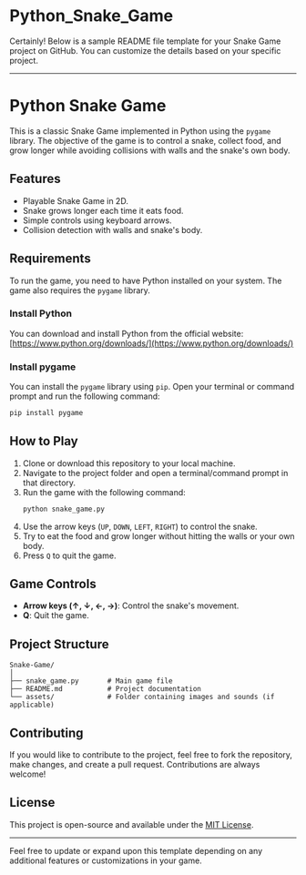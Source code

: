 # Python_Snake_Game
Certainly! Below is a sample README file template for your Snake Game project on GitHub. You can customize the details based on your specific project.

---

# Python Snake Game

This is a classic Snake Game implemented in Python using the `pygame` library. The objective of the game is to control a snake, collect food, and grow longer while avoiding collisions with walls and the snake's own body.

## Features
- Playable Snake Game in 2D.
- Snake grows longer each time it eats food.
- Simple controls using keyboard arrows.
- Collision detection with walls and snake's body.

## Requirements
To run the game, you need to have Python installed on your system. The game also requires the `pygame` library.

### Install Python
You can download and install Python from the official website: [https://www.python.org/downloads/](https://www.python.org/downloads/)

### Install pygame
You can install the `pygame` library using `pip`. Open your terminal or command prompt and run the following command:
```bash
pip install pygame
```

## How to Play
1. Clone or download this repository to your local machine.
2. Navigate to the project folder and open a terminal/command prompt in that directory.
3. Run the game with the following command:
    ```bash
    python snake_game.py
    ```
4. Use the arrow keys (`UP`, `DOWN`, `LEFT`, `RIGHT`) to control the snake.
5. Try to eat the food and grow longer without hitting the walls or your own body.
6. Press `Q` to quit the game.

## Game Controls
- **Arrow keys (↑, ↓, ←, →)**: Control the snake's movement.
- **Q**: Quit the game.

## Project Structure
```
Snake-Game/
│
├── snake_game.py       # Main game file
├── README.md           # Project documentation
└── assets/             # Folder containing images and sounds (if applicable)
```

## Contributing
If you would like to contribute to the project, feel free to fork the repository, make changes, and create a pull request. Contributions are always welcome!

## License
This project is open-source and available under the [MIT License](LICENSE).

---

Feel free to update or expand upon this template depending on any additional features or customizations in your game.

